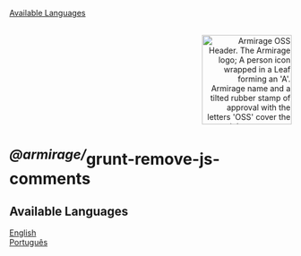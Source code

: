 <!-- armirage .github index.md -->
[Available Languages](#available-languages)\
&nbsp;

<!-- Armirage OSS Header -->
<div align="right">
	<a href="https://armirage.github.io" target="_blank" rel="noopener">
		<img src="https://armirage.github.io/images/banners/armirage-oss-header.webp" alt="Armirage OSS Header. The Armirage logo; A person icon wrapped in a Leaf forming an 'A'. Armirage name and a tilted rubber stamp of approval with the letters 'OSS' cover the rightmost corner." width="160px">
	</a>
</div>

<!-- Content -->
<h1><sup><em>@armirage/</em></sup>grunt-remove-js-comments</h1>

## Available Languages

[English](../../README.md)\
[Português](./README.pt.md)
